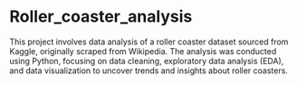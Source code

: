 # Roller_coaster_analysis
This project involves data analysis of a roller coaster dataset sourced from Kaggle, originally scraped from Wikipedia.  The analysis was conducted using Python, focusing on data cleaning, exploratory data analysis (EDA), and data visualization to uncover trends and insights about roller coasters.
